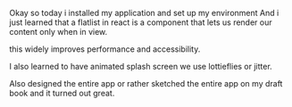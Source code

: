 Okay so today i installed my application and set up my environment
And i just learned that a flatlist in react is a component that lets us render our content only when in view.

this widely improves performance and accessibility.

I also learned to have animated splash screen we use lottieflies or jitter.

Also designed the entire app or rather sketched the entire app on my draft book and it turned out great.